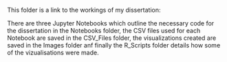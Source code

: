 
This folder is a link to the workings of my dissertation:

There are three Jupyter Notebooks which outline the necessary code for the dissertation in the Notebooks folder, the CSV files used for each Notebook are saved in the CSV_Files folder, the visualizations created are saved in the Images folder anf finally the R_Scripts folder details how some of the vizualisations were made. 

